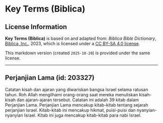 # Key Terms (Biblica)

## License Information

**Key Terms (Biblica)** is based on and adapted from: _Biblica Bible Dictionary_, [Biblica, Inc.](https://www.biblica.com/), 2023, which is licensed under a [CC BY-SA 4.0 license](https://creativecommons.org/licenses/by-sa/4.0/legalcode.en).

This markdown version (created `2025-10-20`) is provided under the same license.



--------------------------------

## Perjanjian Lama (id: 203327)

Catatan kisah dan ajaran yang diwariskan bangsa Israel selama ratusan tahun. Roh Allah mengilhami orang\-orang saat mereka menuliskan kisah\-kisah dan ajaran\-ajaran tersebut. Catatan ini adalah 39 kitab dalam Perjanjian Lama. Perjanjian Lama mencakup kitab\-kitab tentang sejarah perjanjian Israel. Kitab\-kitab ini mencakup hikmat, puisi\-puisi dan nyanyian\-nyanyian Israel. Kitab ini juga mencakup kitab\-kitab para nabi Israel.


